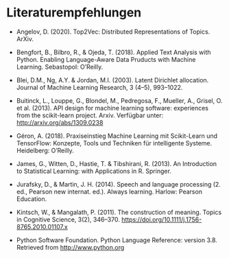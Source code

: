 
# Literaturempfehlungen


* Angelov, D. (2020). Top2Vec: Distributed Representations of Topics. ArXiv.

* Bengfort, B., Bilbro, R., & Ojeda, T. (2018). Applied Text Analysis with Python. Enabling Language-Aware Data Pruducts with Machine Learning. Sebastopol: O’Reilly. 

* Blei, D.M., Ng, A.Y. & Jordan, M.I. (2003). Latent Dirichlet allocation. Journal of Machine Learning Research, 3 (4–5), 993–1022.

* Buitinck, L., Louppe, G., Blondel, M., Pedregosa, F., Mueller, A., Grisel, O. et al. (2013). API design for machine learning software: experiences from the scikit-learn project. Arxiv. Verfügbar unter: http://arxiv.org/abs/1309.0238

* Géron, A. (2018). Praxiseinstieg Machine Learning mit Scikit-Learn und TensorFlow: Konzepte, Tools und Techniken für intelligente Systeme. Heidelberg: O’Reilly.

* James, G., Witten, D., Hastie, T. & Tibshirani, R. (2013). An Introduction to Statistical Learning: with Applications in R. Springer. 

* Jurafsky, D., & Martin, J. H. (2014). Speech and language processing (2. ed., Pearson new internat. ed.). Always learning. Harlow: Pearson Education. 

* Kintsch, W., & Mangalath, P. (2011). The construction of meaning. Topics in Cognitive Science, 3(2), 346–370. https://doi.org/10.1111/j.1756-8765.2010.01107.x

* Python Software Foundation. Python Language Reference: version 3.8. Retrieved from http://www.python.org